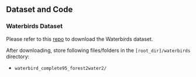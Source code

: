 ## Dataset and Code

### Waterbirds Dataset
Please refer to this [repo](https://github.com/kohpangwei/group_DRO) to download the Waterbirds dataset. 

After downloading, store following files/folders in the `[root_dir]/waterbirds` directory:

- `waterbird_complete95_forest2water2/`
